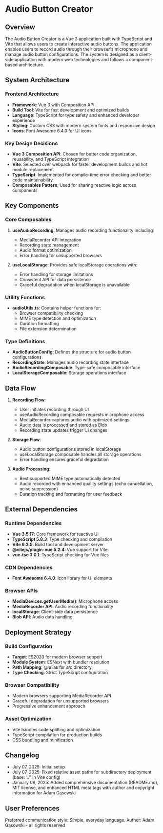 # Audio Button Creator

## Overview

The Audio Button Creator is a Vue 3 application built with TypeScript and Vite that allows users to create interactive audio buttons. The application enables users to record audio through their browser's microphone and manage audio button configurations. The system is designed as a client-side application with modern web technologies and follows a component-based architecture.

## System Architecture

### Frontend Architecture
- **Framework**: Vue 3 with Composition API
- **Build Tool**: Vite for fast development and optimized builds
- **Language**: TypeScript for type safety and enhanced developer experience
- **Styling**: Custom CSS with modern system fonts and responsive design
- **Icons**: Font Awesome 6.4.0 for UI icons

### Key Design Decisions
- **Vue 3 Composition API**: Chosen for better code organization, reusability, and TypeScript integration
- **Vite**: Selected over webpack for faster development builds and hot module replacement
- **TypeScript**: Implemented for compile-time error checking and better code maintainability
- **Composables Pattern**: Used for sharing reactive logic across components

## Key Components

### Core Composables
1. **useAudioRecording**: Manages audio recording functionality including:
   - MediaRecorder API integration
   - Recording state management
   - Audio format optimization
   - Error handling for unsupported browsers

2. **useLocalStorage**: Provides safe localStorage operations with:
   - Error handling for storage limitations
   - Consistent API for data persistence
   - Graceful degradation when localStorage is unavailable

### Utility Functions
- **audioUtils.ts**: Contains helper functions for:
  - Browser compatibility checking
  - MIME type detection and optimization
  - Duration formatting
  - File extension determination

### Type Definitions
- **AudioButtonConfig**: Defines the structure for audio button configurations
- **RecordingState**: Manages audio recording state interface
- **AudioRecordingComposable**: Type-safe composable interface
- **LocalStorageComposable**: Storage operations interface

## Data Flow

1. **Recording Flow**:
   - User initiates recording through UI
   - useAudioRecording composable requests microphone access
   - MediaRecorder captures audio with optimized settings
   - Audio data is processed and stored as Blob
   - Recording state updates trigger UI changes

2. **Storage Flow**:
   - Audio button configurations stored in localStorage
   - useLocalStorage composable handles all storage operations
   - Error handling ensures graceful degradation

3. **Audio Processing**:
   - Best supported MIME type automatically detected
   - Audio recorded with enhanced quality settings (echo cancellation, noise suppression)
   - Duration tracking and formatting for user feedback

## External Dependencies

### Runtime Dependencies
- **Vue 3.5.17**: Core framework for reactive UI
- **TypeScript 5.8.3**: Type checking and compilation
- **Vite 6.3.5**: Build tool and development server
- **@vitejs/plugin-vue 5.2.4**: Vue support for Vite
- **vue-tsc 3.0.1**: TypeScript checking for Vue files

### CDN Dependencies
- **Font Awesome 6.4.0**: Icon library for UI elements

### Browser APIs
- **MediaDevices.getUserMedia()**: Microphone access
- **MediaRecorder API**: Audio recording functionality
- **localStorage**: Client-side data persistence
- **Blob API**: Audio data handling

## Deployment Strategy

### Build Configuration
- **Target**: ES2020 for modern browser support
- **Module System**: ESNext with bundler resolution
- **Path Mapping**: @ alias for src directory
- **Type Checking**: Strict TypeScript configuration

### Browser Compatibility
- Modern browsers supporting MediaRecorder API
- Graceful degradation for unsupported browsers
- Progressive enhancement approach

### Asset Optimization
- Vite handles code splitting and optimization
- TypeScript compilation for production builds
- CSS bundling and minification

## Changelog
- July 07, 2025: Initial setup
- July 07, 2025: Fixed relative asset paths for subdirectory deployment (base: './' in Vite config)
- January 08, 2025: Added comprehensive documentation (README.md), MIT license, and enhanced HTML meta tags with author and copyright information for Adam Gąsowski

## User Preferences

Preferred communication style: Simple, everyday language.
Author: Adam Gąsowski - all rights reserved